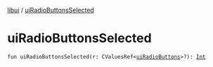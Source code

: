 [libui](index.md) / [uiRadioButtonsSelected](./ui-radio-buttons-selected.md)

# uiRadioButtonsSelected

`fun uiRadioButtonsSelected(r: CValuesRef<`[`uiRadioButtons`](ui-radio-buttons.md)`>?): `[`Int`](https://kotlinlang.org/api/latest/jvm/stdlib/kotlin/-int/index.html)